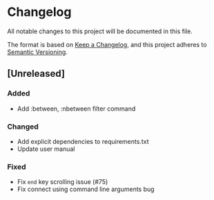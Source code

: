# Changelog
All notable changes to this project will be documented in this file.

The format is based on [Keep a Changelog](https://keepachangelog.com/en/1.0.0/),
and this project adheres to [Semantic Versioning](https://semver.org/spec/v2.0.0.html).

## [Unreleased]

### Added
- Add :between, :nbetween filter command

### Changed
- Add explicit dependencies to requirements.txt
- Update user manual

### Fixed
- Fix `end` key scrolling issue (#75)
- Fix connect using command line arguments bug
